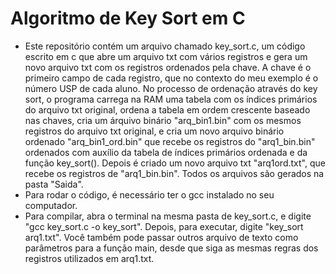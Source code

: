 # Algoritmo de Key Sort em C

- Este repositório contém um arquivo chamado key_sort.c, um código escrito em c que abre um arquivo txt com vários registros e gera um novo arquivo txt com os registros ordenados pela chave. A chave é o primeiro campo de cada registro, que no contexto do meu exemplo é o número USP de cada aluno. No processo de ordenação através do key sort, o programa carrega na RAM uma tabela com os índices primários do arquivo txt original, ordena a tabela em ordem crescente baseado nas chaves, cria um árquivo binário "arq_bin1.bin" com os mesmos registros do arquivo txt original, e cria um novo arquivo binário ordenado "arq_bin1_ord.bin" que recebe os registros do "arq1_bin.bin" ordenados com auxílio da tabela de índices primários ordenada e da função key_sort(). Depois é criado um novo arquivo txt "arq1ord.txt", que recebe os registros de "arq1_bin.bin". Todos os arquivos são gerados na pasta "Saida".
- Para rodar o código, é necessário ter o gcc instalado no seu computador.
- Para compilar, abra o terminal na mesma pasta de key_sort.c, e digite "gcc key_sort.c -o key_sort". Depois, para executar, digite "key_sort arq1.txt". Você também pode passar outros arquivo de texto como parâmetros para a função main, desde que siga as mesmas regras dos registros utilizados em arq1.txt.
